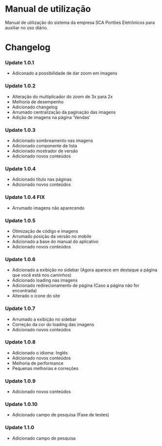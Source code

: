# Manual de utilização
Manual de utilização do sistema da empresa SCA Portões Eletrônicos para auxiliar no uso diário.

# Changelog

### Update 1.0.1
+ Adiconado a possibilidade de dar zoom em imagens

### Update 1.0.2
+ Alteração do multiplicador do zoom de 3x para 2x
+ Melhoria de desempenho
+ Adicionado changelog
+ Arrumado centralização da paginação das imagens
+ Adição de imagens na página 'Vendas'

### Update 1.0.3
+ Adicionado sombreamento nas imagens
+ Adicionado componente de lista
+ Adicionado mostrador de versão
+ Adicionado novos conteúdos

### Update 1.0.4
+ Adicionado título nas páginas
+ Adicionado novos conteúdos

### Update 1.0.4 FIX
+ Arrumado imagens não aparecendo

### Update 1.0.5
+ Otimização de código e imagens
+ Arrumado posição da versão no mobile
+ Adicionado a base do manual do aplicativo
+ Adicionado novos conteúdos

### Update 1.0.6
+ Adicionado a exibição no sidebar (Agora aparece em destaque a página que você está nos caminhos)
+ Adicionado loading nas imagens
+ Adicionado redirecionamento de página (Caso a página não for encontrada)
+ Alterado o ícone do site

### Update 1.0.7
+ Arrumado a exibição no sidebar
+ Correção da cor do loading das imagens
+ Adicionado novos conteúdos

### Update 1.0.8
+ Adicionado o idioma: Inglês
+ Adicionado novos conteúdos
+ Melhoria de performance
+ Pequenas melhorias e correções

### Update 1.0.9
+ Adicionado novos conteúdos

### Update 1.0.10
+ Adicionado campo de pesquisa (Fase de testes)

### Update 1.1.0
+ Adicionado campo de pesquisa